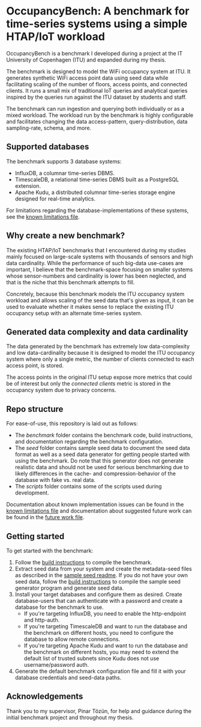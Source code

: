 # OccupancyBench: A benchmark for time-series systems using a simple HTAP/IoT workload
OccupancyBench is a benchmark I developed during a project at the IT University of Copenhagen (ITU) and expanded during my thesis. 

The benchmark is designed to model the WiFi occupancy system at ITU. It generates synthetic WiFi access point data using seed data while facilitating scaling of the number of floors, access points, and connected clients. It runs a small mix of traditional IoT queries and analytical queries inspired by the queries run against the ITU dataset by students and staff.

The benchmark can run ingestion and querying both individually or as a mixed workload. The workload run by the benchmark is highly configurable and facilitates changing the data access-pattern, query-distribution, data sampling-rate, schema, and more.

## Supported databases
The benchmark supports 3 database systems:
* InfluxDB, a columnar time-series DBMS.
* TimescaleDB, a relational time-series DBMS built as a PostgreSQL extension.
* Apache Kudu, a distributed columnar time-series storage engine designed for real-time analytics.

For limitations regarding the database-implementations of these systems, see the [known limitations file](known-limitations.md).

## Why create a new benchmark?
The existing HTAP/IoT benchmarks that I encountered during my studies mainly focused on large-scale systems with thousands of sensors and high data cardinality. While the performance of such big-data use-cases are important, I believe that the benchmark-space focusing on smaller systems whose sensor-numbers and cardinality is lower has been neglected, and that is the niche that this benchmark attempts to fill.

Concretely, because this benchmark models the ITU occupancy system workload and allows scaling of the seed data that's given as input, it can be used to evaluate whether it makes sense to replace the existing ITU occupancy setup with an alternate time-series system.

## Generated data complexity and data cardinality
The data generated by the benchmark has extremely low data-complexity and low data-cardinality because it is designed to model the ITU occupancy system where only a single metric, the number of clients connected to each access point, is stored.

The access points in the original ITU setup expose more metrics that could be of interest but only the _connected clients_ metric is stored in the occupancy system due to privacy concerns.

## Repo structure
For ease-of-use, this repository is laid out as follows:
* The _benchmark_ folder contains the benchmark code, build instructions, and documentation regarding the benchmark configuration.
* The _seed_ folder contains sample seed data to document the seed data format as well as a seed data generator for getting people started with using the benchmark. Do note that this generator does not generate realistic data and should not be used for serious benchmarking due to likely differences in the cache- and compression-behavior of the database with fake vs. real data.
* The _scripts_ folder contains some of the scripts used during development.

Documentation about known implementation issues can be found in the [known limitations file](known-limitations.md) and documentation about suggested future work can be found in the [future work file](future-work.md).

## Getting started
To get started with the benchmark:
1. Follow the [build instructions](Benchmark/README.md) to compile the benchmark.
2. Extract seed data from your system and create the metadata-seed files as described in the [sample seed readme](Seed/seed-sample/README.md). If you do not have your own seed data, follow the [build instructions](Seed/seed-generator/README.md) to compile the sample seed generator program and generate seed data.
3. Install your target databases and configure them as desired. Create database-users that can authenticate with a password and create a database for the benchmark to use.
   * If you're targeting InfluxDB, you need to enable the http-endpoint and http-auth.
   * If you're targeting TimescaleDB and want to run the database and the benchmark on different hosts, you need to configure the database to allow remote connections.
   * If you're targeting Apache Kudu  and want to run the database and the benchmark on different hosts, you may need to extend the default list of trusted subnets since Kudu does not use username/password auth.
4. Generate the default benchmark configuration file and fill it with your database credentials and seed-data paths.

## Acknowledgements
Thank you to my supervisor, Pinar Tözün, for help and guidance during the initial benchmark project and throughout my thesis.